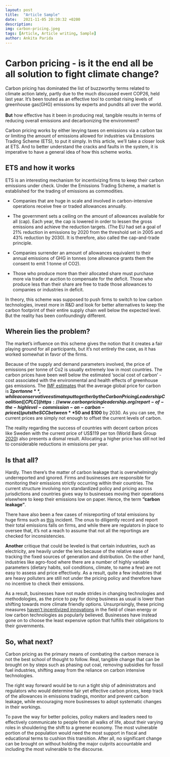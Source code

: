 ```yaml
---
layout: post
title:  "Article Sample"
date:   2021-11-05 20:20:32 +0200
description: 
img: carbon-pricing.jpeg
tags: [Article, Article writing, Sample]
author: Ankita Parida
---
```


# Carbon pricing - is it the end all be all solution to fight climate change?

Carbon pricing has dominated the list of buzzworthy terms related to climate action lately, partly due to the much discussed event COP26, held last year. It’s been touted as an effective tool to combat rising levels of greenhouse gas(GHG) emissions by experts and pundits all over the world. 
<br> <br>
**But** how effective has it been in producing real, tangible results in terms of reducing overall emissions and decarbonizing the environment? 

Carbon pricing works by either levying taxes on emissions via a carbon tax or limiting the amount of emissions allowed for industries via Emissions Trading Scheme (ETS), to put it simply. In this article, we’ll take a closer look at ETS. And to better understand the cracks and faults in the system, it is imperative to have a general idea of how this scheme works. 

## ETS and how it works                                                                    
ETS is an interesting mechanism for incentivizing firms to keep their carbon emissions under check. Under the Emissions Trading Scheme, a market is established for the trading of emissions as commodities. 

* Companies that are huge in scale and involved in carbon-intensive operations receive free or traded allowances annually. 

* The government sets a ceiling on the amount of allowances available for all (cap). Each year, the cap is lowered in order to lessen the gross emissions and achieve the reduction targets. (The EU had set a goal of 21% reduction in emissions by 2020 from the threshold set in 2005 and 43% reduction by 2030). It is therefore, also called the cap-and-trade principle. 

* Companies surrender an amount of allowances equivalent to their annual emissions of GHG in tonnes (one allowance grants them the consent to emit 1 tonne of CO2). 

* Those who produce more than their allocated share must purchase more via trade or auction to compensate for the deficit. Those who produce less than their share are free to trade those allowances to companies or industries in deficit. 

In theory, this scheme was supposed to push firms to switch to low carbon technologies, invest more in R&D and look for better alternatives to keep the carbon footprint of their entire supply chain well below the expected level. But the reality has been confoundingly different. 

## Wherein lies the problem?
The market’s influence on this scheme gives the notion that it creates a fair playing ground for all participants, but it’s not entirely the case, as it has worked somewhat in favor of the firms. 

Because of the supply and demand parameters involved, the price of emissions per tonne of Co2 is usually extremely low in most countries. The carbon prices have been well below the estimated ‘social cost of carbon’ - cost associated with the environmental and health effects of greenhouse gas emissions. The [IMF estimates](https://www.imf.org/external/pubs/ft/fandd/2019/12/the-case-for-carbon-taxation-and-putting-a-price-on-pollution-parry.htm) that the average global price for carbon is **$2 per tonne**, while a conservative estimate put together by the Carbon Pricing Leadership Coalition ([CPLC](https://www.carbonpricingleadership.org/report-of-the-highlevel-commission-on-carbon-prices)) puts the SCC between **$50 and $100** by 2030. As you can see, the current prices are simply not enough to offset the current levels of carbon.  

The reality regarding the success of countries with decent carbon prices like Sweden with the current price of US$119 per ton (World Bank Group [2020](https://openknowledge.worldbank.org/handle/10986/33809)) also presents a dismal result. Allocating a higher price has still not led to considerable reductions in emissions per year.

## Is that all?
Hardly. Then there’s the matter of carbon leakage that is overwhelmingly underreported and ignored. Firms and businesses are responsible for monitoring their emissions strictly occurring within their countries. The current structure involving non standardized policy and pricing across jurisdictions and countries gives way to businesses moving their operations elsewhere to keep their emissions low on paper. Hence, the term **“carbon leakage”**. 

There have also been a few cases of misreporting of total emissions by huge firms such as [this](https://www.theguardian.com/environment/2022/jan/31/australian-regulator-finds-large-scale-emissions-misreporting-by-coalminer-peabody#:~:text=Australian%20regulator%20finds%20large%2Dscale%20emissions%20misreporting%20by%20coalminer%20Peabody,-US%20giant%20agrees&text=The%20total%20error%20was%20large,largely%20cancelled%20each%20other%20out.) incident. The onus to diligently record and report their total emissions falls on firms, and while there are regulators in place to oversee that, it’s not a reach to assume that not all the reportings are checked for inconsistencies. 

**Another** critique that could be leveled is that certain industries, such as electricity, are heavily under the lens because of the relative ease of tracking the fixed sources of generation and distribution. On the other hand, industries like agro-food where there are a number of highly variable parameters (dietary habits, soil conditions, climate, to name a few) are not easy to assess and price effectively. As a result, quite a few industries that are heavy polluters are still not under the pricing policy and therefore have no incentive to check their emissions. 

As a result, businesses have not made strides in changing technologies and methodologies, as the price to pay for doing business as usual is lower than shifting towards more climate friendly options. Unsurprisingly, these pricing measures [haven’t incentivized innovations](https://www.sciencedirect.com/science/article/pii/S0301421518304063) in the field of clean energy or low carbon technologies as popularly believed. Businesses have instead gone on to choose the least expensive option that fulfills their obligations to their governments.

## So, what next?  
Carbon pricing as the primary means of combating the carbon menace is not the best school of thought to follow. Real, tangible change that can be brought on by steps such as phasing out coal, removing subsidies for fossil fuel industries, shifting away from the reliance on carbon intensive technologies. 

The right way forward would be to run a tight ship of administrators and regulators who would determine fair yet effective carbon prices, keep track of the allowances in emissions tradings, monitor and prevent carbon leakage, while encouraging more businesses to adopt systematic changes in their workings. 

To pave the way for better policies, policy makers and leaders need to effectively communicate to people from all walks of life, about their varying roles in shouldering the shift to a greener economy. The most vulnerable portion of the population would need the most support in fiscal and educational terms to cushion this transition. After all, no significant change can be brought on without holding the major culprits accountable and including the most vulnerable to the discourse. 
